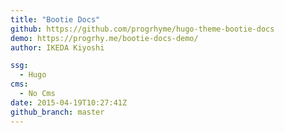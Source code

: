 ```yaml
---
title: "Bootie Docs"
github: https://github.com/progrhyme/hugo-theme-bootie-docs
demo: https://progrhy.me/bootie-docs-demo/
author: IKEDA Kiyoshi

ssg:
  - Hugo
cms:
  - No Cms
date: 2015-04-19T10:27:41Z
github_branch: master
---
```

